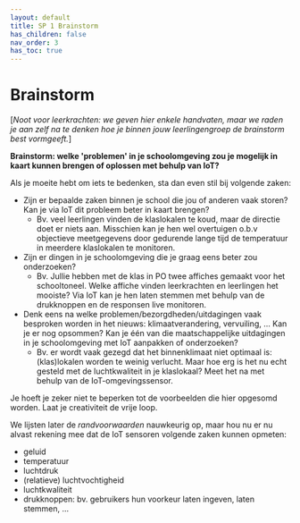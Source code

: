 ```yaml
---
layout: default
title: SP 1 Brainstorm
has_children: false
nav_order: 3
has_toc: true
---
```


# Brainstorm

\[_Noot voor leerkrachten: we geven hier enkele handvaten, maar we raden je aan zelf na te denken hoe je binnen jouw leerlingengroep de brainstorm best vormgeeft._\]

__Brainstorm: welke 'problemen' in je schoolomgeving zou je mogelijk in kaart kunnen brengen of oplossen met behulp van IoT?__


Als je moeite hebt om iets te bedenken, sta dan even stil bij volgende zaken:
* Zijn er bepaalde zaken binnen je school die jou of anderen vaak storen? Kan je via IoT dit probleem beter in kaart brengen?
    * Bv. veel leerlingen vinden de klaslokalen te koud, maar de directie doet er niets aan. Misschien kan je hen wel overtuigen o.b.v objectieve meetgegevens door gedurende lange tijd de temperatuur in meerdere klaslokalen te monitoren.
* Zijn er dingen in je schoolomgeving die je graag eens beter zou onderzoeken? 
    * Bv. Jullie hebben met de klas in PO twee affiches gemaakt voor het schooltoneel. Welke affiche vinden leerkrachten en leerlingen het mooiste? Via IoT kan je hen laten stemmen met behulp van de drukknoppen en de responsen live monitoren.
* Denk eens na welke problemen/bezorgdheden/uitdagingen vaak besproken worden in het nieuws: klimaatverandering, vervuiling, ... Kan je er nog opsommen? Kan je één van die maatschappelijke uitdagingen in je schoolomgeving met IoT aanpakken of onderzoeken?
    * Bv. er wordt vaak gezegd dat het binnenklimaat niet optimaal is: (klas)lokalen worden te weinig verlucht. Maar hoe erg is het nu echt gesteld met de luchtkwaliteit in je klaslokaal? Meet het na met behulp van de IoT-omgevingssensor.

	
Je hoeft je zeker niet te beperken tot de voorbeelden die hier opgesomd worden. Laat je creativiteit de vrije loop.	

We lijsten later de _randvoorwaarden_ nauwkeurig op, maar hou nu er nu alvast rekening mee dat de IoT sensoren volgende zaken kunnen opmeten:
* geluid
* temperatuur
* luchtdruk
* (relatieve) luchtvochtigheid
* luchtkwaliteit
* drukknoppen: bv. gebruikers hun voorkeur laten ingeven, laten stemmen, ...